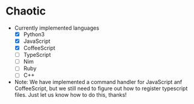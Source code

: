 # Chaotic
- Currently implemented languages
	- [x] Python3
	- [x] JavaScript
	- [x] CoffeeScript
	- [ ] TypeScript
	- [ ] Nim
	- [ ] Ruby
	- [ ] C++
- Note: We have implemented a command handler for JavaScript anf CoffeeScript, but we still need to figure out how to register typescript files. Just let us know how to do this, thanks!
